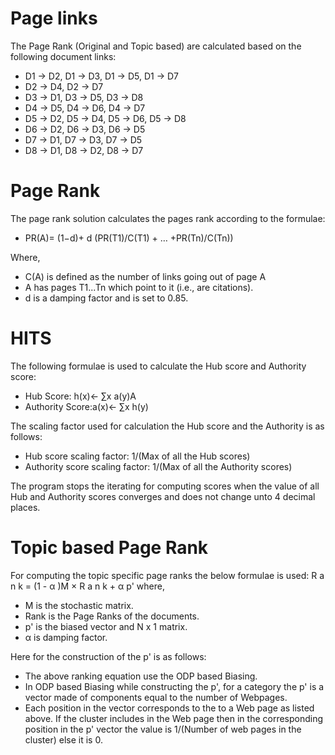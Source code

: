 # Page links
The Page Rank (Original and Topic based) are calculated based on the following document links:
- D1 ->  D2, D1 ->  D3, D1 ->  D5, D1 -> D7 
- D2 ->  D4, D2 ->  D7
- D3 ->  D1, D3 ->  D5, D3 ->  D8
- D4 ->  D5, D4 ->  D6, D4 ->  D7 
- D5 ->  D2, D5 ->  D4, D5 ->  D6, D5 ->  D8
- D6 ->  D2, D6 ->  D3, D6 ->  D5
- D7 ->  D1, D7 ->  D3, D7 ->  D5
- D8 ->  D1, D8 ->  D2, D8 ->  D7

# Page Rank
The page rank solution calculates the pages rank according to the formulae:
- PR(A)= (1−d)+ d (PR(T1)/C(T1) + … +PR(Tn)/C(Tn))

Where,
- C(A) is defined as the number of links going out of page A
- A has pages T1...Tn which point to it (i.e., are citations).
- d is a damping factor and is set to 0.85.

# HITS
The following formulae is used to calculate the Hub score and Authority score:
- Hub Score: h(x)← ∑x a(y)A
- Authority Score:a(x)← ∑x h(y)  

The scaling factor used for calculation the Hub score and the Authority is as follows:
- Hub score scaling factor: 1/(Max of all the Hub scores)
- Authority score scaling factor:  1/(Max of all the Authority scores)

The program stops the iterating for computing scores when the value of all Hub and Authority scores converges and does not change unto 4 decimal places.

# Topic based Page Rank
For computing the topic specific page ranks the below formulae is used:
R a n k = (1 - α )M × R a n k + α p'
where, 
- M is the stochastic matrix.
- Rank is the Page Ranks of the documents.
- p' is the biased  vector and N x 1 matrix. 
- α is damping factor.

Here for the construction of the p' is as follows:
- The above ranking equation use the ODP based Biasing.
- In ODP based Biasing while constructing the p', for a category the p' is a vector made of components equal to the number of Webpages.
- Each position in the vector corresponds to the to a Web page as listed above.  If the cluster includes in the Web page then in the corresponding position in the p' vector the value is 1/(Number of web pages in the cluster) else it is 0.